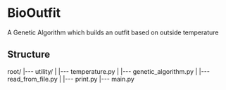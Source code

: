 # BioOutfit
A Genetic Algorithm which builds an outfit based on outside temperature

## Structure

root/
|--- utility/
|   |--- temperature.py
|   |--- genetic_algorithm.py
|   |--- read_from_file.py
|   |--- print.py
|--- main.py